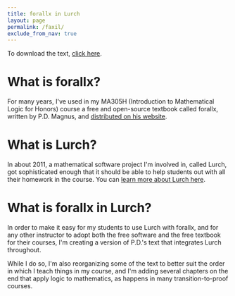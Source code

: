 ```yaml
---
title: forallx in Lurch
layout: page
permalink: /faxil/
exclude_from_nav: true
---
```


To download the text, [click here](forallxL.pdf).

# What is forallx?

For many years, I've used in my MA305H (Introduction to
Mathematical Logic for Honors) course a free and open-source
textbook called forallx, written by P.D. Magnus, and
[distributed on his website](http://fecundity.com/logic).

# What is Lurch?

In about 2011, a mathematical software project I'm involved in,
called Lurch, got sophisticated enough that it should be able to
help students out with all their homework in the course. You can
[learn more about Lurch here](www.lurchmath.org).

# What is forallx in Lurch?

In order to make it easy for my students to use Lurch with
forallx, and for any other instructor to adopt both the free
software and the free textbook for their courses, I'm creating a
version of P.D.'s text that integrates Lurch throughout.

While I do so, I'm also reorganizing some of the text to better
suit the order in which I teach things in my course, and I'm
adding several chapters on the end that apply logic to
mathematics, as happens in many transition-to-proof courses.


